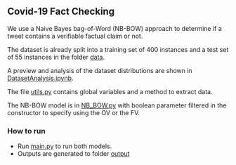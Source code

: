 ## Covid-19 Fact Checking

We use a Naive Bayes bag-of-Word (NB-BOW) approach to determine if a tweet contains a verifiable factual claim or not.

The dataset is already split into a training set of 400 instances and a test set of 55 instances in the folder [data](./data/).

A preview and analysis of the dataset distributions are shown in [DatasetAnalysis.ipynb](./DatasetAnalysis.ipynb).

The file [utils.py](./utils.py) contains global variables and a method to extract data.

The NB-BOW model is in [NB_BOW.py](./NB_BOW.py) with boolean parameter filtered in the constructor to specify using the OV or the FV.

### How to run

- Run [main.py](./main.py) to run both models.
- Outputs are generated to folder [output](./output/)
